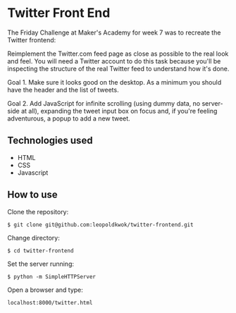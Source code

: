 Twitter Front End
=================

The Friday Challenge at Maker's Academy for week 7 was to recreate the Twitter frontend:

Reimplement the Twitter.com feed page as close as possible to the real look and feel. You will need a Twitter account to do this task because you'll be inspecting the structure of the real Twitter feed to understand how it's done.

Goal 1. Make sure it looks good on the desktop. As a minimum you should have the header and the list of tweets.

Goal 2. Add JavaScript for infinite scrolling (using dummy data, no server-side at all), expanding the tweet input box on focus and, if you're feeling adventurous, a popup to add a new tweet.

Technologies used
------------------

* HTML
* CSS
* Javascript

How to use
-----------

Clone the repository:

```shell
$ git clone git@github.com:leopoldkwok/twitter-frontend.git
```

Change directory:

```shell
$ cd twitter-frontend
```

Set the server running: 

```shell
$ python -m SimpleHTTPServer
```
Open a browser and type:

```shell
localhost:8000/twitter.html
```
